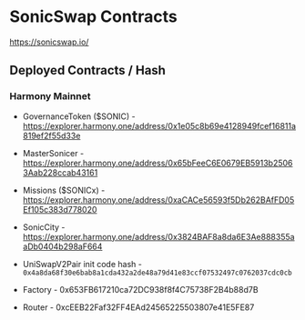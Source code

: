 # SonicSwap Contracts


https://sonicswap.io/

## Deployed Contracts / Hash

### Harmony Mainnet

- GovernanceToken ($SONIC) - https://explorer.harmony.one/address/0x1e05c8b69e4128949fcef16811a819ef2f55d33e
- MasterSonicer - https://explorer.harmony.one/address/0x65bFeeC6E0679EB5913b25063Aab228ccab43161
- Missions ($SONICx) - https://explorer.harmony.one/address/0xaCACe56593f5Db262BAfFD05Ef105c383d778020
- SonicCity  - https://explorer.harmony.one/address/0x3824BAF8a8da6E3Ae888355aaDb0404b298aF664
- UniSwapV2Pair init code hash - `0x4a8da68f30e6bab8a1cda432a2de48a79d41e83ccf07532497c0762037cdc0cb`

- Factory - 0x653FB617210ca72DC938f8f4C75738F2B4b88d7B
- Router - 0xcEEB22Faf32FF4EAd24565225503807e41E5FE87